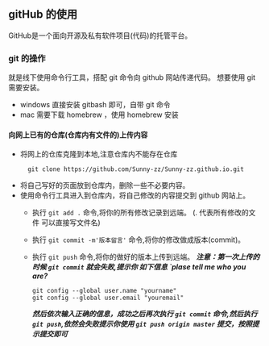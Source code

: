 ## gitHub 的使用 
GitHub是一个面向开源及私有软件项目(代码)的托管平台。

### git 的操作
就是线下使用命令行工具，搭配 git 命令向 github 网站传递代码。
想要使用 git 需要安装。
- windows 直接安装 gitbash 即可，自带 git 命令
- mac 需要下载 homebrew ，使用 homebrew 安装

#### 向网上已有的仓库(仓库内有文件的)上传内容

- 将网上的仓库克隆到本地,注意仓库内不能存在仓库
  ```shell
    git clone https://github.com/Sunny-zz/Sunny-zz.github.io.git
  ```
- 将自己写好的页面放到仓库内，删除一些不必要内容。
- 使用命令行工具进入到仓库内，将自己修改的内容提交到 github 网站上。
  - 执行 `git add .` 命令,将你的所有修改记录到远端。 (. 代表所有修改的文件 可以直接写文件名)
  - 执行 `git commit -m'版本留言'` 命令,将你的修改做成版本(commit)。
  - 执行 `git push` 命令,将你的做好的版本上传到远端。
  ***注意：第一次上传的时候  `git commit` 就会失败,提示你 如下信息 `plase tell me who you are?***

      ```
      git config --global user.name "yourname"
      git config --global user.email "youremail"
      ```
    ***然后依次输入正确的信息，成功之后再次执行 `git commit` 命令,然后执行 `git push`,依然会失败提示你使用 `git push origin master` 提交，按照提示提交即可***